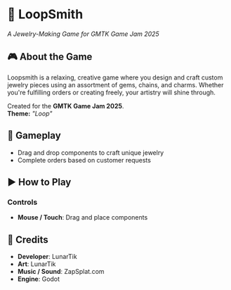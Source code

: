 # 💎 LoopSmith
*A Jewelry-Making Game for GMTK Game Jam 2025*

## 🎮 About the Game
Loopsmith is a relaxing, creative game where you design and craft custom jewelry pieces using an assortment of gems, chains, and charms. Whether you're fulfilling orders or creating freely, your artistry will shine through.

Created for the **GMTK Game Jam 2025**.  
**Theme:** *"Loop"*

## 🧵 Gameplay
- Drag and drop components to craft unique jewelry
- Complete orders based on customer requests

## ▶️ How to Play

### Controls
- **Mouse / Touch**: Drag and place components  


## 👥 Credits
- **Developer**: LunarTik
- **Art**: LunarTik
- **Music / Sound**: ZapSplat.com
- **Engine**: Godot
